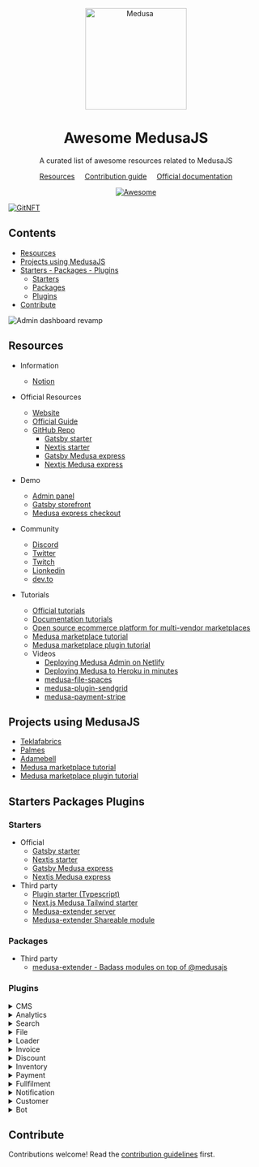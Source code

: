 <!--lint disable awesome-list-item-->
<div align="center">
  <p align="center">
    <img alt="Medusa" src="https://uploads-ssl.webflow.com/61fba9f6deac297b7b22017d/62000006ce573a706c92546c_logo.svg" width="200" />
  </p>
<h1>Awesome MedusaJS</h1>
<p>A curated list of awesome resources related to MedusaJS</p>

<a href="#resources">Resources</a>
&nbsp;&nbsp;&nbsp;
<a href="CONTRIBUTING.md">Contribution guide</a>
&nbsp;&nbsp;&nbsp;
<a href="https://docs.medusajs.com/">Official documentation</a>

  <a href="https://awesome.re">
    <img src="https://awesome.re/badge.svg" alt="Awesome">
  </a>
</div>

[![GitNFT](https://img.shields.io/badge/%F0%9F%94%AE-Open%20in%20GitNFT-darkviolet?style=flat)](https://gitnft.quine.sh/app/commits/list/repo/awesome-medusajs)

## Contents <!-- omit in toc -->

- [Resources](#resources)
- [Projects using MedusaJS](#projects-using-medusajs)
- [Starters - Packages - Plugins](#starters-packages-plugins)
  - [Starters](#starters)
  - [Packages](#packages)
  - [Plugins](#plugins)
- [Contribute](#contribute)

<!--lint enable awesome-list-item-->

![Admin dashboard revamp](https://uploads-ssl.webflow.com/61fba9f6deac297b7b22017d/61fec76b67fa73688f7b7d2d_test-oli-p-2000.png)

## Resources

- Information
    - [Notion](https://medusajs.notion.site/medusajs/Medusa-Home-3485f8605d834a07949b17d1a9f7eafd)

- Official Resources
  - [Website](https://www.medusajs.com/)
  - [Official Guide](https://docs.medusajs.com/)
  - [GitHub Repo](https://github.com/medusajs/medusa)
    - [Gatsby starter](https://github.com/medusajs/gatsby-starter-medusa)
    - [Nextjs starter](https://github.com/medusajs/nextjs-starter-medusa)
    - [Gatsby Medusa express](https://github.com/medusajs/medusa-express-gatsby)
    - [Nextjs Medusa express](https://github.com/medusajs/medusa-express-nextjs)

- Demo
  - [Admin panel](https://demo.medusa-commerce.com/)
  - [Gatsby storefront](https://start.medusajs.com/)
  - [Medusa express checkout](https://www.medusa.express/)
  
- Community
  - [Discord](https://discord.gg/xpCwq3Kfn8)
  - [Twitter](https://twitter.com/intent/follow?screen_name=medusajs)
  - [Twitch](https://www.twitch.tv/medusajs)
  - [Lionkedin](https://www.linkedin.com/company/medusa-commerce)
  - [dev.to](https://dev.to/medusajs)

- Tutorials
  - [Official tutorials](https://www.medusajs.com/blog)
  - [Documentation tutorials](https://docs.medusajs.com/tutorial/set-up-your-development-environment)
  - [Open source ecommerce platform for multi-vendor marketplaces](https://dev.to/medusajs/create-an-open-source-commerce-marketplace-part-1-3m5k)  
  - [Medusa marketplace tutorial](https://github.com/shahednasser/medusa-marketplace-tutorial)
  - [Medusa marketplace plugin tutorial](https://github.com/shahednasser/medusa-marketplace)
  - Videos
    - [Deploying Medusa Admin on Netlify](https://www.medusajs.com/post/video-deploy-medusa-admin-on-netlify)
    - [Deploying Medusa to Heroku in minutes](https://www.medusajs.com/post/video-guide-deploy-medusa-to-heroku-in-minutes)
    - [medusa-file-spaces](https://user-images.githubusercontent.com/59018053/154808767-7c030254-1879-41fd-a71c-b31c5508d8a4.mp4)
    - [medusa-plugin-sendgrid](https://user-images.githubusercontent.com/59018053/154807282-1e72671f-1936-411d-b914-e05c6597693a.mp4)
    - [medusa-payment-stripe](https://user-images.githubusercontent.com/59018053/154807206-6fbda0a6-bf3e-4e39-9fc2-f11710afe0b9.mp4)

## Projects using MedusaJS

- [Teklafabrics](https://teklafabrics.com/)
- [Palmes](https://palmes.co/)
- [Adamebell](https://adamebell.games/)
- [Medusa marketplace tutorial](https://github.com/shahednasser/medusa-marketplace-tutorial)
- [Medusa marketplace plugin tutorial](https://github.com/shahednasser/medusa-marketplace)

## Starters Packages Plugins

### Starters

- Official
    - [Gatsby starter](https://github.com/medusajs/gatsby-starter-medusa)
    - [Nextjs starter](https://github.com/medusajs/nextjs-starter-medusa)
    - [Gatsby Medusa express](https://github.com/medusajs/medusa-express-gatsby)
    - [Nextjs Medusa express](https://github.com/medusajs/medusa-express-nextjs)
- Third party
    - [Plugin starter (Typescript)](https://github.com/adrien2p/medusa-plugin-starter-ts)
    - [Next.js Medusa Tailwind starter](https://github.com/avneesh0612/next-medusa-tailwind-template)
    - [Medusa-extender server](https://github.com/adrien2p/medusa-extender/tree/main/starters/server)
    - [Medusa-extender Shareable module](https://github.com/adrien2p/medusa-extender/tree/main/starters/plugin-module)

### Packages

- Third party
  - [medusa-extender - Badass modules on top of @medusajs](https://github.com/adrien2p/medusa-extender)

### Plugins

<details>
  <summary>CMS</summary>
  
  - [Contentful](https://docs.medusajs.com/add-plugins/contentful)
  - [Strapi](https://docs.medusajs.com/add-plugins/strapi)
</details>
<details>
  <summary>Analytics</summary>
  
  - [Segment](https://docs.medusajs.com/add-plugins/segment)
</details>
<details>
  <summary>Search</summary>
  
  - [Meilisearch](https://docs.medusajs.com/add-plugins/meilisearch)
  - [Algolia](https://docs.medusajs.com/add-plugins/algolia)
</details>
<details>
  <summary>File</summary>
  
  - [Spaces](https://docs.medusajs.com/add-plugins/spaces)
  - [S3](https://docs.medusajs.com/add-plugins/s3)
  - [Minio](https://github.com/medusajs/medusa/tree/master/packages/medusa-file-minio)
  - Third party
    - [Cloudflare Images](https://github.com/drewdecarme/medusa-file-cloudflare-images)
    - [Local Storage](https://github.com/blechlawine/medusa-plugin-filestorage-local)
    - [GCP](https://github.com/kingwill101/medusa-file-gcp)
    - [Cloudinary](https://www.npmjs.com/package/medusa-file-cloudinary)
</details>
<details>
  <summary>Loader</summary>
  
  - [Shopify](https://github.com/medusajs/medusa/blob/master/packages/medusa-source-shopify/src/loaders/index.js)
</details>
<details>
  <summary>Invoice</summary>
  
  - [Economic](https://github.com/medusajs/medusa/tree/master/packages/medusa-plugin-economic)
</details>
<details>
  <summary>Discount</summary>
  
  - [Generator](https://github.com/medusajs/medusa/tree/master/packages/medusa-plugin-discount-generator)
</details>
<details>
  <summary>Inventory</summary>
  
  - [Brightpearl](https://github.com/medusajs/medusa/tree/master/packages/medusa-plugin-brightpearl)
</details>
<details>
  <summary>Payment</summary>
  
  - [Manual](https://github.com/medusajs/medusa/tree/master/packages/medusa-payment-manual)
  - [Stripe](https://docs.medusajs.com/add-plugins/stripe)
  - [Klarna](https://docs.medusajs.com/add-plugins/klarna)
  - [Paypal](https://docs.medusajs.com/add-plugins/paypal)
  - [Adyen](https://github.com/medusajs/medusa/tree/master/packages/medusa-payment-adyen)
  - Third party
    - [Subscriptions plugin](https://github.com/rrums123/medusa-plugin-subscription)
    - [Stripe subscriptions](https://github.com/rrums123/medusa-payment-stripe-subscription)
</details>
<details>
  <summary>Fullfilment</summary>
  
  - [Manual](https://github.com/medusajs/medusa/tree/master/packages/medusa-fulfillment-manual)
  - [Webshiper](https://github.com/medusajs/medusa/tree/master/packages/medusa-fulfillment-webshipper)
</details>
<details>
  <summary>Notification</summary>
  
  - [Sendgrid](https://docs.medusajs.com/add-plugins/sendgrid)
  - [Mailchimp](https://github.com/medusajs/medusa/tree/master/packages/medusa-plugin-mailchimp)
  - [Twilio](https://github.com/medusajs/medusa/tree/master/packages/medusa-plugin-twilio-sms)
  - Third party
    - [node mailer](https://github.com/Blechlawine/medusa-plugin-nodemailer)
</details>
<details>
  <summary>Customer</summary>
  
  - [Wish list](https://github.com/medusajs/medusa/tree/master/packages/medusa-plugin-wishlist)
</details>
<details>
  <summary>Bot</summary>

  - [Slack](https://docs.medusajs.com/add-plugins/slack)
</details>

## Contribute

Contributions welcome! Read the [contribution guidelines](CONTRIBUTING.md) first.
